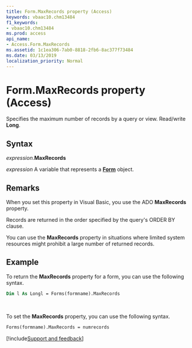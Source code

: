 ```yaml
---
title: Form.MaxRecords property (Access)
keywords: vbaac10.chm13484
f1_keywords:
- vbaac10.chm13484
ms.prod: access
api_name:
- Access.Form.MaxRecords
ms.assetid: 1c1ea306-7ab0-8818-2fb6-8ac377f73484
ms.date: 03/13/2019
localization_priority: Normal
---
```



# Form.MaxRecords property (Access)

Specifies the maximum number of records by a query or view. Read/write **Long**.


## Syntax

_expression_.**MaxRecords**

_expression_ A variable that represents a **[Form](Access.Form.md)** object.


## Remarks

When you set this property in Visual Basic, you use the ADO **MaxRecords** property.

Records are returned in the order specified by the query's ORDER BY clause.

You can use the **MaxRecords** property in situations where limited system resources might prohibit a large number of returned records.


## Example

To return the **MaxRecords** property for a form, you can use the following syntax.

```vb
Dim l As Longl = Forms(formname).MaxRecords
```

<br/>

To set the **MaxRecords** property, you can use the following syntax.

```vb
Forms(formname).MaxRecords = numrecords
```



[!include[Support and feedback](~/includes/feedback-boilerplate.md)]
